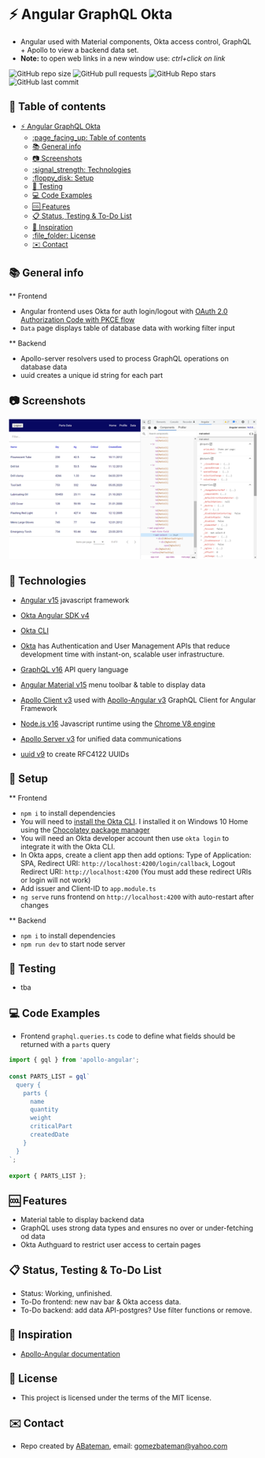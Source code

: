 # :zap: Angular GraphQL Okta

* Angular used with Material components, Okta access control, GraphQL + Apollo to view a backend data set.
* **Note:** to open web links in a new window use: _ctrl+click on link_

![GitHub repo size](https://img.shields.io/github/repo-size/AndrewJBateman/angular-graphql-okta?style=plastic)
![GitHub pull requests](https://img.shields.io/github/issues-pr/AndrewJBateman/angular-graphql-okta?style=plastic)
![GitHub Repo stars](https://img.shields.io/github/stars/AndrewJBateman/angular-graphql-okta?style=plastic)
![GitHub last commit](https://img.shields.io/github/last-commit/AndrewJBateman/angular-graphql-okta?style=plastic)

## :page_facing_up: Table of contents

* [:zap: Angular GraphQL Okta](#zap-angular-graphql-okta)
  * [:page\_facing\_up: Table of contents](#page_facing_up-table-of-contents)
  * [:books: General info](#books-general-info)
  * [:camera: Screenshots](#camera-screenshots)
  * [:signal\_strength: Technologies](#signal_strength-technologies)
  * [:floppy\_disk: Setup](#floppy_disk-setup)
  * [:wrench: Testing](#wrench-testing)
  * [:computer: Code Examples](#computer-code-examples)
  * [:cool: Features](#cool-features)
  * [:clipboard: Status, Testing \& To-Do List](#clipboard-status-testing--to-do-list)
  * [:clap: Inspiration](#clap-inspiration)
  * [:file\_folder: License](#file_folder-license)
  * [:envelope: Contact](#envelope-contact)

## :books: General info

** Frontend

* Angular frontend uses Okta for auth login/logout with [OAuth 2.0 Authorization Code with PKCE flow](https://developer.okta.com/docs/guides/implement-grant-type/authcodepkce/main/#create-the-proof-key-for-code-exchange)
* `Data` page displays table of database data with working filter input

** Backend

* Apollo-server resolvers used to process GraphQL operations on database data
* uuid creates a unique id string for each part

## :camera: Screenshots

![Image](./imgs/data.png)

## :signal_strength: Technologies

* [Angular v15](https://angular.io/) javascript framework
* [Okta Angular SDK v4](https://github.com/okta/okta-angular)
* [Okta CLI](https://github.com/okta/okta-cli)
* [Okta](https://developer.okta.com/) has Authentication and User Management APIs that reduce development time with instant-on, scalable user infrastructure.
* [GraphQL v16](https://graphql.org/) API query language
* [Angular Material v15](https://material.angular.io/) menu toolbar & table to display data  
* [Apollo Client v3](https://www.apollographql.com/docs/react/) used with [Apollo-Angular v3](https://apollo-angular.com/) GraphQL Client for Angular Framework

* [Node.js v16](https://nodejs.org/) Javascript runtime using the [Chrome V8 engine](https://v8.dev/)
* [Apollo Server v3](https://www.apollographql.com/docs/apollo-server/getting-started/) for unified data communications
* [uuid v9](https://www.npmjs.com/package/uuid) to create RFC4122 UUIDs

## :floppy_disk: Setup

** Frontend

* `npm i` to install dependencies
* You will need to [install the Okta CLI](https://github.com/okta/okta-cli#installation). I installed it on Windows 10 Home using the [Chocolatey package manager](https://chocolatey.org/)
* You will need an Okta developer account then use `okta login` to integrate it with the Okta CLI.
* In Okta apps, create a client app then add options: Type of Application: SPA, Redirect URI: `http://localhost:4200/login/callback`, Logout Redirect URI: `http://localhost:4200` (You must add these redirect URIs or login will not work)
* Add issuer and Client-ID to `app.module.ts`
* `ng serve` runs frontend on `http://localhost:4200` with auto-restart after changes

** Backend

* `npm i` to install dependencies
* `npm run dev` to start node server

## :wrench: Testing

* tba

## :computer: Code Examples

* Frontend `graphql.queries.ts` code to define what fields should be returned with a `parts` query

```typescript
import { gql } from 'apollo-angular';

const PARTS_LIST = gql`
  query {
    parts {
      name
      quantity
      weight
      criticalPart
      createdDate
    }
  }
`;

export { PARTS_LIST };
```

## :cool: Features

* Material table to display backend data
* GraphQL uses strong data types and ensures no over or under-fetching od data
* Okta Authguard to restrict user access to certain pages

## :clipboard: Status, Testing & To-Do List

* Status: Working, unfinished.
* To-Do frontend: new nav bar & Okta access data.
* To-Do backend: add data API-postgres? Use filter functions or remove.

## :clap: Inspiration

* [Apollo-Angular documentation](https://apollo-angular.com/docs/development-and-testing/using-typescript)

## :file_folder: License

* This project is licensed under the terms of the MIT license.

## :envelope: Contact

* Repo created by [ABateman](https://github.com/AndrewJBateman), email: gomezbateman@yahoo.com
